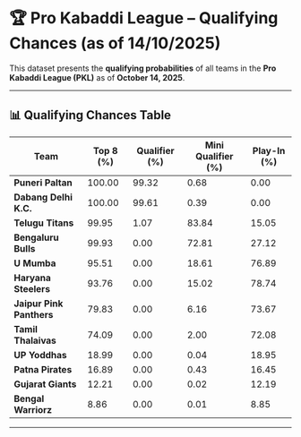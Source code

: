 # 🏆 Pro Kabaddi League – Qualifying Chances (as of 14/10/2025)

This dataset presents the **qualifying probabilities** of all teams in the **Pro Kabaddi League (PKL)** as of **October 14, 2025**.

---

## 📊 Qualifying Chances Table

| Team                  | Top 8 (%) | Qualifier (%) | Mini Qualifier (%) | Play-In (%) |
|-----------------------|-----------|----------------|--------------------|-------------|
| **Puneri Paltan**      | 100.00    | 99.32          | 0.68               | 0.00        |
| **Dabang Delhi K.C.**  | 100.00    | 99.61          | 0.39               | 0.00        |
| **Telugu Titans**      | 99.95     | 1.07           | 83.84              | 15.05       |
| **Bengaluru Bulls**    | 99.93     | 0.00           | 72.81              | 27.12       |
| **U Mumba**            | 95.51     | 0.00           | 18.61              | 76.89       |
| **Haryana Steelers**   | 93.76     | 0.00           | 15.02              | 78.74       |
| **Jaipur Pink Panthers**| 79.83    | 0.00           | 6.16               | 73.67       |
| **Tamil Thalaivas**    | 74.09     | 0.00           | 2.00               | 72.08       |
| **UP Yoddhas**         | 18.99     | 0.00           | 0.04               | 18.95       |
| **Patna Pirates**      | 16.89     | 0.00           | 0.43               | 16.45       |
| **Gujarat Giants**     | 12.21     | 0.00           | 0.02               | 12.19       |
| **Bengal Warriorz**    | 8.86      | 0.00           | 0.01               | 8.85        |

---
